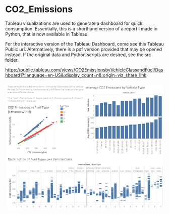 # CO2_Emissions
Tableau visualizations are used to generate a dashboard for quick consumption.
Essentially, this is a shorthand version of a report I made in Python, that is now available in Tableau.

For the interactive version of the Tableau Dashboard, come see this Tableau Public url.
Alternatively, there is a pdf version provided that may be opened instead.
If the original data and Python scripts are desired, see the src folder.

https://public.tableau.com/views/CO2EmissionsbyVehicleClassandFuel/Dashboard1?:language=en-US&:display_count=n&:origin=viz_share_link

![Tableau Dashboard](img/Dashboard1.png)
